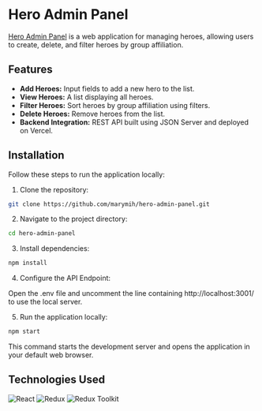 # Hero Admin Panel

[Hero Admin Panel](https://marymih.github.io/hero-admin-panel/) is a web application for managing heroes, allowing users to create, delete, and filter heroes by group affiliation.

## Features
- **Add Heroes:** Input fields to add a new hero to the list.
- **View Heroes:** A list displaying all heroes.
- **Filter Heroes:** Sort heroes by group affiliation using filters.
- **Delete Heroes:** Remove heroes from the list.
- **Backend Integration:** REST API built using JSON Server and deployed on Vercel.

## Installation

Follow these steps to run the application locally:

1. Clone the repository:
  ```bash
  git clone https://github.com/marymih/hero-admin-panel.git
  ```
2. Navigate to the project directory:
  ```bash
  cd hero-admin-panel
  ```
3. Install dependencies:
  ```bash
  npm install
  ```
4. Configure the API Endpoint:
   
  Open the .env file and uncomment the line containing http://localhost:3001/ to use the local server.
   
5. Run the application locally:
  ```bash
  npm start
  ```

This command starts the development server and opens the application in your default web browser.

## Technologies Used

![React](https://img.shields.io/badge/React-20232A?style=for-the-badge&logo=react&logoColor=61DAFB)
![Redux](https://img.shields.io/badge/Redux-764ABC?style=for-the-badge&logo=redux&logoColor=white)
![Redux Toolkit](https://img.shields.io/badge/Redux%20Toolkit-764ABC?style=for-the-badge&logo=redux&logoColor=white)

